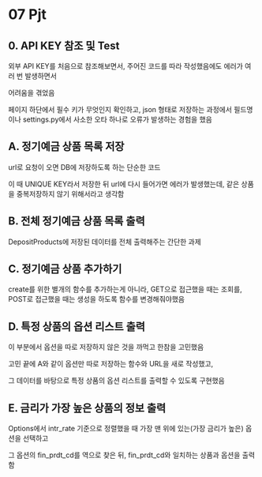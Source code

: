 # 07 Pjt



## 0. API KEY 참조 및 Test

외부 API KEY를 처음으로 참조해보면서, 주어진 코드를 따라 작성했음에도 에러가 여러 번 발생하면서

어려움을 겪었음

페이지 하단에서 필수 키가 무엇인지 확인하고, json 형태로 저장하는 과정에서 필드명이나 settings.py에서 사소한 오타 하나로 오류가 발생하는 경험을 했음



## A. 정기예금 상품 목록 저장

url로 요청이 오면 DB에 저장하도록 하는 단순한 코드

이 때 UNIQUE KEY라서 저장한 뒤 url에 다시 들어가면 에러가 발생했는데, 같은 상품을 중복저장하지 않기 위해서라고 생각함



## B. 전체 정기예금 상품 목록 출력

DepositProducts에 저장된 데이터를 전체 출력해주는 간단한 과제



## C. 정기예금 상품 추가하기

create를 위한 별개의 함수를 추가하는게 아니라, GET으로 접근했을 때는 조회를, POST로 접근했을 때는 생성을 하도록 함수를 변경해줘야했음



## D. 특정 상품의 옵션 리스트 출력

이 부분에서 옵션을 따로 저장하지 않은 것을 까먹고 한참을 고민했음

고민 끝에 A와 같이 옵션만 따로 저장하는 함수와 URL을 새로 작성했고,

그 데이터를 바탕으로 특정 상품의 옵션 리스트를 출력할 수 있도록 구현했음



## E. 금리가 가장 높은 상품의 정보 출력
Options에서 intr_rate 기준으로 정렬했을 때 가장 맨 위에 있는(가장 금리가 높은) 옵션을 선택하고

그 옵션의 fin_prdt_cd를 역으로 찾은 뒤, fin_prdt_cd와 일치하는 상품과 옵션을 출력함
